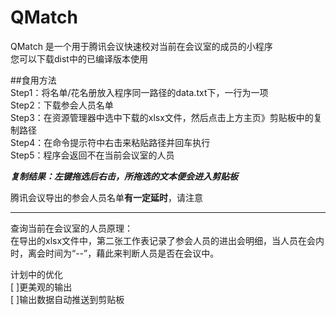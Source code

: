 # QMatch
QMatch 是一个用于腾讯会议快速校对当前在会议室的成员的小程序  
您可以下载dist中的已编译版本使用  
  
##食用方法  
Step1：将名单/花名册放入程序同一路径的data.txt下，一行为一项  
Step2：下载参会人员名单  
Step3：在资源管理器中选中下载的xlsx文件，然后点击上方主页》剪贴板中的复制路径  
Step4：在命令提示符中右击来粘贴路径并回车执行  
Step5：程序会返回不在当前会议室的人员  
  
***复制结果：左键拖选后右击，所拖选的文本便会进入剪贴板***  
  
腾讯会议导出的参会人员名单**有一定延时**，请注意  
__________  
查询当前在会议室的人员原理：  
在导出的xlsx文件中，第二张工作表记录了参会人员的进出会明细，当人员在会内时，离会时间为“--”，藉此来判断人员是否在会议中。  
  
计划中的优化  
[ ]更美观的输出  
[ ]输出数据自动推送到剪贴板  